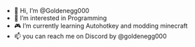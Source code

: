 - 👋 Hi, I’m @Goldenegg000
- 👀 I’m interested in Programming
- 🎮 I’m currently learning Autohotkey and modding minecraft
- 📫 you can reach me on Discord by @goldenegg000
